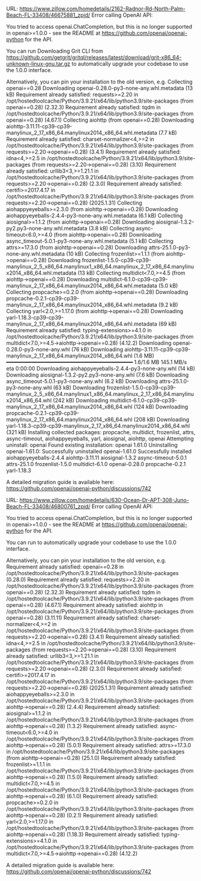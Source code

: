 URL: https://www.zillow.com/homedetails/2162-Radnor-Rd-North-Palm-Beach-FL-33408/46675881_zpid/
Error calling OpenAI API: 

You tried to access openai.ChatCompletion, but this is no longer supported in openai>=1.0.0 - see the README at https://github.com/openai/openai-python for the API.

You can run Downloading Grit CLI from https://github.com/getgrit/gritql/releases/latest/download/grit-x86_64-unknown-linux-gnu.tar.gz to automatically upgrade your codebase to use the 1.0.0 interface. 

Alternatively, you can pin your installation to the old version, e.g. Collecting openai==0.28
  Downloading openai-0.28.0-py3-none-any.whl.metadata (13 kB)
Requirement already satisfied: requests>=2.20 in /opt/hostedtoolcache/Python/3.9.21/x64/lib/python3.9/site-packages (from openai==0.28) (2.32.3)
Requirement already satisfied: tqdm in /opt/hostedtoolcache/Python/3.9.21/x64/lib/python3.9/site-packages (from openai==0.28) (4.67.1)
Collecting aiohttp (from openai==0.28)
  Downloading aiohttp-3.11.11-cp39-cp39-manylinux_2_17_x86_64.manylinux2014_x86_64.whl.metadata (7.7 kB)
Requirement already satisfied: charset-normalizer<4,>=2 in /opt/hostedtoolcache/Python/3.9.21/x64/lib/python3.9/site-packages (from requests>=2.20->openai==0.28) (3.4.1)
Requirement already satisfied: idna<4,>=2.5 in /opt/hostedtoolcache/Python/3.9.21/x64/lib/python3.9/site-packages (from requests>=2.20->openai==0.28) (3.10)
Requirement already satisfied: urllib3<3,>=1.21.1 in /opt/hostedtoolcache/Python/3.9.21/x64/lib/python3.9/site-packages (from requests>=2.20->openai==0.28) (2.3.0)
Requirement already satisfied: certifi>=2017.4.17 in /opt/hostedtoolcache/Python/3.9.21/x64/lib/python3.9/site-packages (from requests>=2.20->openai==0.28) (2025.1.31)
Collecting aiohappyeyeballs>=2.3.0 (from aiohttp->openai==0.28)
  Downloading aiohappyeyeballs-2.4.4-py3-none-any.whl.metadata (6.1 kB)
Collecting aiosignal>=1.1.2 (from aiohttp->openai==0.28)
  Downloading aiosignal-1.3.2-py2.py3-none-any.whl.metadata (3.8 kB)
Collecting async-timeout<6.0,>=4.0 (from aiohttp->openai==0.28)
  Downloading async_timeout-5.0.1-py3-none-any.whl.metadata (5.1 kB)
Collecting attrs>=17.3.0 (from aiohttp->openai==0.28)
  Downloading attrs-25.1.0-py3-none-any.whl.metadata (10 kB)
Collecting frozenlist>=1.1.1 (from aiohttp->openai==0.28)
  Downloading frozenlist-1.5.0-cp39-cp39-manylinux_2_5_x86_64.manylinux1_x86_64.manylinux_2_17_x86_64.manylinux2014_x86_64.whl.metadata (13 kB)
Collecting multidict<7.0,>=4.5 (from aiohttp->openai==0.28)
  Downloading multidict-6.1.0-cp39-cp39-manylinux_2_17_x86_64.manylinux2014_x86_64.whl.metadata (5.0 kB)
Collecting propcache>=0.2.0 (from aiohttp->openai==0.28)
  Downloading propcache-0.2.1-cp39-cp39-manylinux_2_17_x86_64.manylinux2014_x86_64.whl.metadata (9.2 kB)
Collecting yarl<2.0,>=1.17.0 (from aiohttp->openai==0.28)
  Downloading yarl-1.18.3-cp39-cp39-manylinux_2_17_x86_64.manylinux2014_x86_64.whl.metadata (69 kB)
Requirement already satisfied: typing-extensions>=4.1.0 in /opt/hostedtoolcache/Python/3.9.21/x64/lib/python3.9/site-packages (from multidict<7.0,>=4.5->aiohttp->openai==0.28) (4.12.2)
Downloading openai-0.28.0-py3-none-any.whl (76 kB)
Downloading aiohttp-3.11.11-cp39-cp39-manylinux_2_17_x86_64.manylinux2014_x86_64.whl (1.6 MB)
   ━━━━━━━━━━━━━━━━━━━━━━━━━━━━━━━━━━━━━━━━ 1.6/1.6 MB 145.1 MB/s eta 0:00:00
Downloading aiohappyeyeballs-2.4.4-py3-none-any.whl (14 kB)
Downloading aiosignal-1.3.2-py2.py3-none-any.whl (7.6 kB)
Downloading async_timeout-5.0.1-py3-none-any.whl (6.2 kB)
Downloading attrs-25.1.0-py3-none-any.whl (63 kB)
Downloading frozenlist-1.5.0-cp39-cp39-manylinux_2_5_x86_64.manylinux1_x86_64.manylinux_2_17_x86_64.manylinux2014_x86_64.whl (242 kB)
Downloading multidict-6.1.0-cp39-cp39-manylinux_2_17_x86_64.manylinux2014_x86_64.whl (124 kB)
Downloading propcache-0.2.1-cp39-cp39-manylinux_2_17_x86_64.manylinux2014_x86_64.whl (208 kB)
Downloading yarl-1.18.3-cp39-cp39-manylinux_2_17_x86_64.manylinux2014_x86_64.whl (321 kB)
Installing collected packages: propcache, multidict, frozenlist, attrs, async-timeout, aiohappyeyeballs, yarl, aiosignal, aiohttp, openai
  Attempting uninstall: openai
    Found existing installation: openai 1.61.0
    Uninstalling openai-1.61.0:
      Successfully uninstalled openai-1.61.0
Successfully installed aiohappyeyeballs-2.4.4 aiohttp-3.11.11 aiosignal-1.3.2 async-timeout-5.0.1 attrs-25.1.0 frozenlist-1.5.0 multidict-6.1.0 openai-0.28.0 propcache-0.2.1 yarl-1.18.3

A detailed migration guide is available here: https://github.com/openai/openai-python/discussions/742


URL: https://www.zillow.com/homedetails/630-Ocean-Dr-APT-308-Juno-Beach-FL-33408/46800761_zpid/
Error calling OpenAI API: 

You tried to access openai.ChatCompletion, but this is no longer supported in openai>=1.0.0 - see the README at https://github.com/openai/openai-python for the API.

You can run  to automatically upgrade your codebase to use the 1.0.0 interface. 

Alternatively, you can pin your installation to the old version, e.g. Requirement already satisfied: openai==0.28 in /opt/hostedtoolcache/Python/3.9.21/x64/lib/python3.9/site-packages (0.28.0)
Requirement already satisfied: requests>=2.20 in /opt/hostedtoolcache/Python/3.9.21/x64/lib/python3.9/site-packages (from openai==0.28) (2.32.3)
Requirement already satisfied: tqdm in /opt/hostedtoolcache/Python/3.9.21/x64/lib/python3.9/site-packages (from openai==0.28) (4.67.1)
Requirement already satisfied: aiohttp in /opt/hostedtoolcache/Python/3.9.21/x64/lib/python3.9/site-packages (from openai==0.28) (3.11.11)
Requirement already satisfied: charset-normalizer<4,>=2 in /opt/hostedtoolcache/Python/3.9.21/x64/lib/python3.9/site-packages (from requests>=2.20->openai==0.28) (3.4.1)
Requirement already satisfied: idna<4,>=2.5 in /opt/hostedtoolcache/Python/3.9.21/x64/lib/python3.9/site-packages (from requests>=2.20->openai==0.28) (3.10)
Requirement already satisfied: urllib3<3,>=1.21.1 in /opt/hostedtoolcache/Python/3.9.21/x64/lib/python3.9/site-packages (from requests>=2.20->openai==0.28) (2.3.0)
Requirement already satisfied: certifi>=2017.4.17 in /opt/hostedtoolcache/Python/3.9.21/x64/lib/python3.9/site-packages (from requests>=2.20->openai==0.28) (2025.1.31)
Requirement already satisfied: aiohappyeyeballs>=2.3.0 in /opt/hostedtoolcache/Python/3.9.21/x64/lib/python3.9/site-packages (from aiohttp->openai==0.28) (2.4.4)
Requirement already satisfied: aiosignal>=1.1.2 in /opt/hostedtoolcache/Python/3.9.21/x64/lib/python3.9/site-packages (from aiohttp->openai==0.28) (1.3.2)
Requirement already satisfied: async-timeout<6.0,>=4.0 in /opt/hostedtoolcache/Python/3.9.21/x64/lib/python3.9/site-packages (from aiohttp->openai==0.28) (5.0.1)
Requirement already satisfied: attrs>=17.3.0 in /opt/hostedtoolcache/Python/3.9.21/x64/lib/python3.9/site-packages (from aiohttp->openai==0.28) (25.1.0)
Requirement already satisfied: frozenlist>=1.1.1 in /opt/hostedtoolcache/Python/3.9.21/x64/lib/python3.9/site-packages (from aiohttp->openai==0.28) (1.5.0)
Requirement already satisfied: multidict<7.0,>=4.5 in /opt/hostedtoolcache/Python/3.9.21/x64/lib/python3.9/site-packages (from aiohttp->openai==0.28) (6.1.0)
Requirement already satisfied: propcache>=0.2.0 in /opt/hostedtoolcache/Python/3.9.21/x64/lib/python3.9/site-packages (from aiohttp->openai==0.28) (0.2.1)
Requirement already satisfied: yarl<2.0,>=1.17.0 in /opt/hostedtoolcache/Python/3.9.21/x64/lib/python3.9/site-packages (from aiohttp->openai==0.28) (1.18.3)
Requirement already satisfied: typing-extensions>=4.1.0 in /opt/hostedtoolcache/Python/3.9.21/x64/lib/python3.9/site-packages (from multidict<7.0,>=4.5->aiohttp->openai==0.28) (4.12.2)

A detailed migration guide is available here: https://github.com/openai/openai-python/discussions/742


